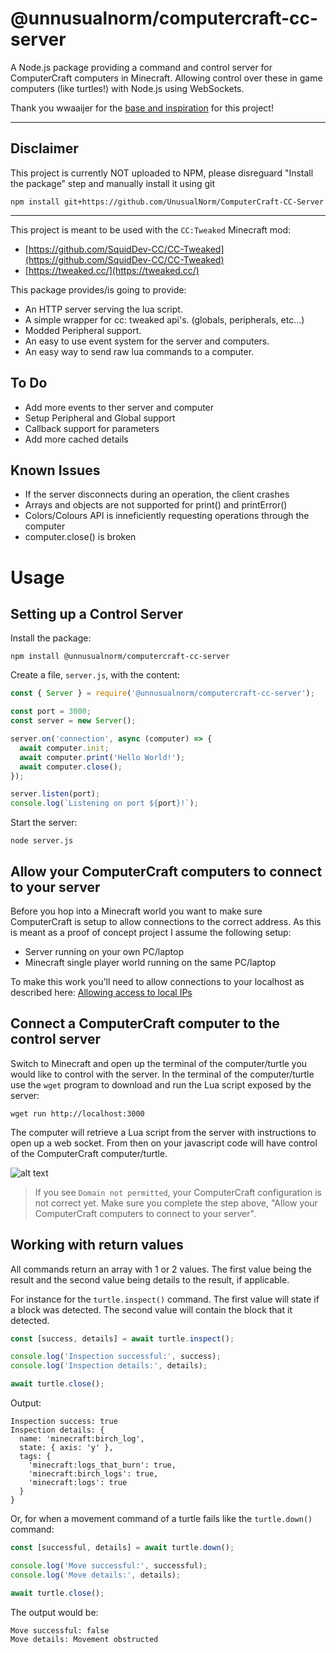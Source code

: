 # @unnusualnorm/computercraft-cc-server

A Node.js package providing a command and control server for ComputerCraft computers in Minecraft.
Allowing control over these in game computers (like turtles!) with Node.js using WebSockets.

Thank you wwaaijer for the [base and inspiration](https://github.com/wwaaijer/cc-socket-server) for this project!

---

## Disclaimer

This project is currently NOT uploaded to NPM, please disreguard "Install the package" step and manually install it using git

```
npm install git+https://github.com/UnusualNorm/ComputerCraft-CC-Server
```

---

This project is meant to be used with the `CC:Tweaked` Minecraft mod:

- [https://github.com/SquidDev-CC/CC-Tweaked](https://github.com/SquidDev-CC/CC-Tweaked)
- [https://tweaked.cc/](https://tweaked.cc/)

This package provides/is going to provide:

- An HTTP server serving the lua script.
- A simple wrapper for cc: tweaked api's. (globals, peripherals, etc...)
- Modded Peripheral support.
- An easy to use event system for the server and computers.
- An easy way to send raw lua commands to a computer.

## To Do

- Add more events to ther server and computer
- Setup Peripheral and Global support
- Callback support for parameters
- Add more cached details

## Known Issues

- If the server disconnects during an operation, the client crashes
- Arrays and objects are not supported for print() and printError()
- Colors/Colours API is inneficiently requesting operations through the computer
- computer.close() is broken

# Usage

## Setting up a Control Server

Install the package:

```
npm install @unnusualnorm/computercraft-cc-server
```

Create a file, `server.js`, with the content:

```js
const { Server } = require('@unnusualnorm/computercraft-cc-server');

const port = 3000;
const server = new Server();

server.on('connection', async (computer) => {
  await computer.init;
  await computer.print('Hello World!');
  await computer.close();
});

server.listen(port);
console.log(`Listening on port ${port}!`);
```

Start the server:

```
node server.js
```

## Allow your ComputerCraft computers to connect to your server

Before you hop into a Minecraft world you want to make sure ComputerCraft is setup to allow connections to the correct address.
As this is meant as a proof of concept project I assume the following setup:

- Server running on your own PC/laptop
- Minecraft single player world running on the same PC/laptop

To make this work you'll need to allow connections to your localhost as described here:
[Allowing access to local IPs](https://github.com/SquidDev-CC/CC-Tweaked/wiki/Allowing-access-to-local-IPs)

## Connect a ComputerCraft computer to the control server

Switch to Minecraft and open up the terminal of the computer/turtle you would like to control with the server.
In the terminal of the computer/turtle use the `wget` program to download and run the Lua script exposed by the server:

```
wget run http://localhost:3000
```

The computer will retrieve a Lua script from the server with instructions to open up a web socket.
From then on your javascript code will have control of the ComputerCraft computer/turtle.

![alt text](./computer-run-example.png)

> If you see `Domain not permitted`, your ComputerCraft configuration is not correct yet.
> Make sure you complete the step above, "Allow your ComputerCraft computers to connect to your server".

## Working with return values

All commands return an array with 1 or 2 values.
The first value being the result and the second value being details to the result, if applicable.

For instance for the `turtle.inspect()` command.
The first value will state if a block was detected.
The second value will contain the block that it detected.

```js
const [success, details] = await turtle.inspect();

console.log('Inspection successful:', success);
console.log('Inspection details:', details);

await turtle.close();
```

Output:

```
Inspection success: true
Inspection details: {
  name: 'minecraft:birch_log',
  state: { axis: 'y' },
  tags: {
    'minecraft:logs_that_burn': true,
    'minecraft:birch_logs': true,
    'minecraft:logs': true
  }
}
```

Or, for when a movement command of a turtle fails like the `turtle.down()` command:

```js
const [successful, details] = await turtle.down();

console.log('Move successful:', successful);
console.log('Move details:', details);

await turtle.close();
```

The output would be:

```
Move successful: false
Move details: Movement obstructed
```
